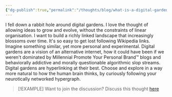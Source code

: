 ```yaml
---
{"dg-publish":true,"permalink":"/thoughts/blog/what-is-a-digital-garden/","title":"What is a digital garden?","tags":["digital-garden","refactored","blogged"],"created":"2025-08-29T21:13:45.542+01:00","updated":"2025-09-07T20:54:21.702+01:00"}
---
```


I fell down a rabbit hole around digital gardens. I love the thought of allowing ideas to grow and evolve, without the constraints of linear organisation. I want to build a richly linked landscape that increasingly blossoms over time. It's so easy to get lost following Wikipedia links. Imagine something similar, yet more personal and experimental. Digital gardens are a vision of an alternative internet, how it could have been if we weren't dominated by Millennial Promote Your Personal Brand™ blogs and behaviorally addictive and morally questionable algorithmic slop streams. Digital gardens are hyperlinking at their best. Choose and explore in a way more natural to how the human brain thinks, by curiously following your neurotically networked hypergraph.

> [!EXAMPLE] Want to join the discussion? Discuss this thought [here](https://bsky.app/profile/craigtkhill.bsky.social/post/3ly6tlmjids2n)
